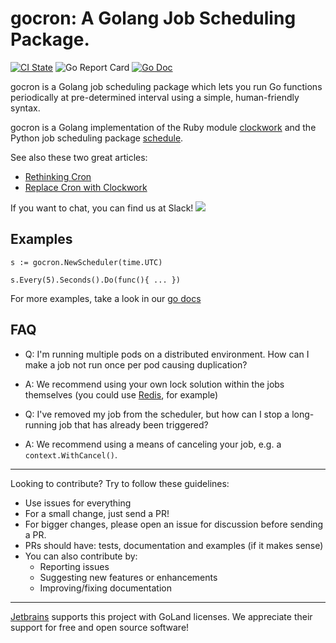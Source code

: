 # gocron: A Golang Job Scheduling Package.

[![CI State](https://github.com/go-co-op/gocron/workflows/Go%20Test/badge.svg)](https://github.com/go-co-op/gocron/actions?query=workflow%3A"Go+Test") ![Go Report Card](https://goreportcard.com/badge/github.com/go-co-op/gocron) [![Go Doc](https://godoc.org/github.com/go-co-op/gocron?status.svg)](https://pkg.go.dev/github.com/go-co-op/gocron)

gocron is a Golang job scheduling package which lets you run Go functions periodically at pre-determined interval using a simple, human-friendly syntax.

gocron is a Golang implementation of the Ruby module [clockwork](https://github.com/tomykaira/clockwork) and the Python job scheduling package [schedule](https://github.com/dbader/schedule).

See also these two great articles:

- [Rethinking Cron](http://adam.herokuapp.com/past/2010/4/13/rethinking_cron/)
- [Replace Cron with Clockwork](http://adam.herokuapp.com/past/2010/6/30/replace_cron_with_clockwork/)

If you want to chat, you can find us at Slack! [<img src="https://img.shields.io/badge/gophers-gocron-brightgreen?logo=slack">](https://gophers.slack.com/archives/CQ7T0T1FW)

## Examples

```golang
s := gocron.NewScheduler(time.UTC)

s.Every(5).Seconds().Do(func(){ ... })
```

For more examples, take a look in our [go docs](https://pkg.go.dev/github.com/go-co-op/gocron#pkg-examples)

## FAQ

* Q: I'm running multiple pods on a distributed environment. How can I make a job not run once per pod causing duplication?
* A: We recommend using your own lock solution within the jobs themselves (you could use [Redis](https://redis.io/topics/distlock), for example)

* Q: I've removed my job from the scheduler, but how can I stop a long-running job that has already been triggered?
* A: We recommend using a means of canceling your job, e.g. a `context.WithCancel()`.

--- 
Looking to contribute? Try to follow these guidelines:
* Use issues for everything
* For a small change, just send a PR!
* For bigger changes, please open an issue for discussion before sending a PR.
* PRs should have: tests, documentation and examples (if it makes sense)
* You can also contribute by:
   * Reporting issues
   * Suggesting new features or enhancements
   * Improving/fixing documentation
---

[Jetbrains](https://www.jetbrains.com/?from=gocron) supports this project with GoLand licenses. We appreciate their support for free and open source software!
